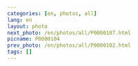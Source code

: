 ```yaml
---
categories: [en, photos, all]
lang: en
layout: photo
next_photo: /en/photos/all/P0000107.html
picname: P0000104
prev_photo: /en/photos/all/P0000102.html
tags: []
---
```

